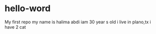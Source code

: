 # hello-word
My first repo
my name is halima abdi
iam 30 year s old 
i live in plano,tx 
i have 2 cat
